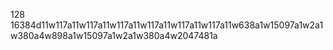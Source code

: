 128 16384d11w117a11w117a11w117a11w117a11w117a11w117a11w638a1w15097a1w2a1w380a4w898a1w15097a1w2a1w380a4w2047481a
